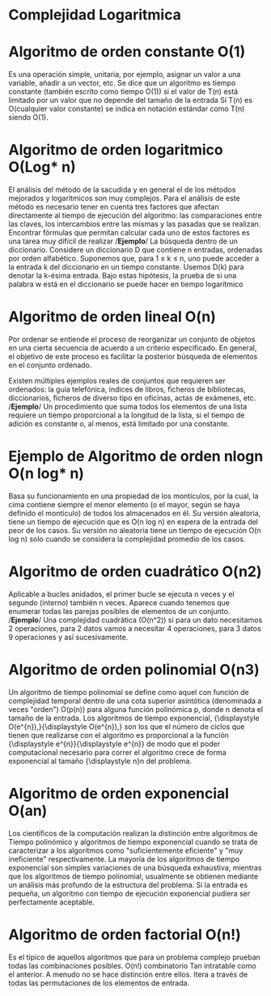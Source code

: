 # Complejidad Logaritmica

 # Algoritmo de orden constante O(1) 
Es una operación simple, unitaria, por ejemplo, asignar un valor a una variable, añadir a un vector, etc. Se dice que un algoritmo es tiempo constante (también escrito como tiempo O(1)) si el valor de T(n) está limitado por un valor que no depende del tamaño de la entrada Si T(n) es O(cualquier valor constante) se indica en notación estándar como T(n) siendo O(1).

# Algoritmo de orden logaritmico O(Log* n)

El análisis del método de la sacudida y en general el de los métodos mejorados y logarítmicos son muy complejos. Para el análisis de este método es necesario tener en cuenta tres factores que afectan directamente al tiempo de ejecución del algoritmo: las comparaciones entre las claves, los intercambios entre las mismas y las pasadas que se realizan. Encontrar fórmulas que permitan calcular cada uno de estos factores es una tarea muy difícil de realizar
/**Ejemplo**/
La búsqueda dentro de un diccionario. Considere un diccionario D que contiene n entradas, ordenadas por orden alfabético. Suponemos que, para 1 ≤ k ≤ n, uno puede acceder a la entrada k del diccionario en un tiempo constante. Usemos D(k) para denotar la k-ésima entrada. Bajo estas hipótesis, la prueba de si una palabra w está en el diccionario se puede hacer en tiempo logarítmico
# Algoritmo de orden lineal O(n)
Por ordenar se entiende el proceso de reorganizar un conjunto de objetos en una cierta secuencia de acuerdo a un criterio especificado. En general, el objetivo de este proceso es facilitar la posterior búsqueda de elementos en el conjunto ordenado.

Existen múltiples ejemplos reales de conjuntos que requieren ser ordenados: la guía telefónica, índices de libros, ficheros de bibliotecas, diccionarios, ficheros de diverso tipo en oficinas, actas de exámenes, etc.
/**Ejemplo**/
Un procedimiento que suma todos los elementos de una lista requiere un tiempo proporcional a la longitud de la lista, si el tiempo de adición es constante o, al menos, está limitado por una constante.

# Ejemplo de Algoritmo de orden nlogn O(n log* n)
Basa su funcionamiento en una propiedad de los montículos, por la cual, la cima contiene siempre el menor elemento (o el mayor, según se haya definido el montículo)
de todos los almacenados en él.
Su versión aleatoria, tiene un tiempo de ejecución que es O(n log n) en espera de la entrada del peor de los casos. Su versión no aleatoria tiene un tiempo de ejecución O(n log n) solo cuando se considera la complejidad promedio de los casos.

# Algoritmo de orden cuadrático O(n2)
Aplicable a bucles anidados, el primer bucle se ejecuta n veces y el segundo (interno) también n veces. Aparece cuando tenemos que enumerar todas las parejas posibles de elementos de un conjunto.
/**Ejemplo**/
Una complejidad cuadrática (O(n^2)) si para un dato necesitamos 2 operaciones, para 2 datos vamos a necesitar 4 operaciones, para 3 datos 9 operaciones y así sucesivamente.

# Algoritmo de orden polinomial O(n3)
Un algoritmo de tiempo polinomial se define como aquel con función de complejidad temporal dentro de una cota superior asintótica (denominada a veces "orden") O(p(n)) para alguna función polinómica p, donde n denota el tamaño de la entrada. Los algoritmos de tiempo exponencial, {\displaystyle O(e^{n}),}{\displaystyle O(e^{n}),} son los que el número de ciclos que tienen que realizarse con el algoritmo es proporcional a la función {\displaystyle e^{n}}{\displaystyle e^{n}} de modo que el poder computacional necesario para correr el algoritmo crece de forma exponencial al tamaño {\displaystyle n}n del problema.

# Algoritmo de orden exponencial O(an)
Los científicos de la computación realizan la distinción entre algoritmos de Tiempo polinómico y algoritmos de tiempo exponencial cuando se trata de caracterizar a los algoritmos como "suficientemente eficiente" y "muy ineficiente" respectivamente. La mayoría de los algoritmos de tiempo exponencial son simples variaciones de una búsqueda exhaustiva, mientras que los algoritmos de tiempo polinomial, usualmente se obtienen mediante un análisis más profundo de la estructura del problema. Si la entrada es pequeña, un algoritmo con tiempo de ejecución exponencial pudiera ser perfectamente aceptable.

# Algoritmo de orden factorial O(n!)
Es el típico de aquellos algoritmos que para un problema complejo prueban todas las combinaciones posibles. O(n!) combinatorio Tan intratable como el anterior. A menudo no se hace distinción entre ellos. Itera a través de todas las permutaciones de los elementos de entrada.
